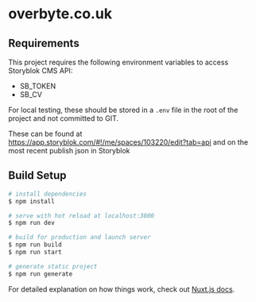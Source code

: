 # overbyte.co.uk

## Requirements

This project requires the following environment variables to access Storyblok
CMS API:
* SB_TOKEN
* SB_CV

For local testing, these should be stored in a `.env` file in the root of the
project and not committed to GIT.

These can be found at https://app.storyblok.com/#!/me/spaces/103220/edit?tab=api
and on the most recent publish json in Storyblok

## Build Setup

```bash
# install dependencies
$ npm install

# serve with hot reload at localhost:3000
$ npm run dev

# build for production and launch server
$ npm run build
$ npm run start

# generate static project
$ npm run generate
```

For detailed explanation on how things work, check out [Nuxt.js docs](https://nuxtjs.org).
